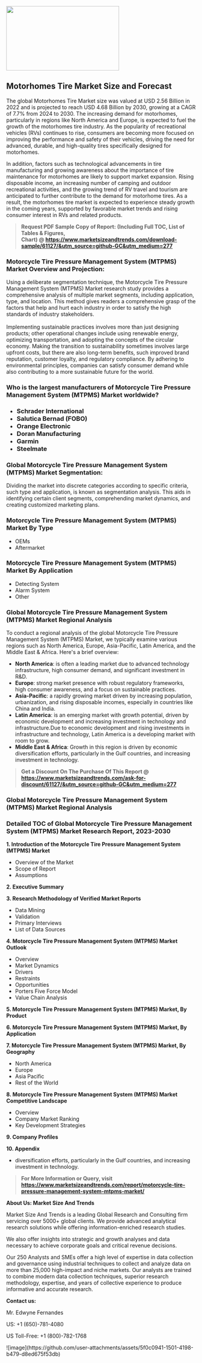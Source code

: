 <p><img class="alignnone size-medium wp-image-20088" src="https://ffe5etoiles.com/wp-content/uploads/2024/12/MST1-300x171.png" alt="" width="300" height="171" /></p><h2>Motorhomes Tire Market Size and Forecast</h2><p>The global Motorhomes Tire Market size was valued at USD 2.56 Billion in 2022 and is projected to reach USD 4.68 Billion by 2030, growing at a CAGR of 7.7% from 2024 to 2030. The increasing demand for motorhomes, particularly in regions like North America and Europe, is expected to fuel the growth of the motorhomes tire industry. As the popularity of recreational vehicles (RVs) continues to rise, consumers are becoming more focused on improving the performance and safety of their vehicles, driving the need for advanced, durable, and high-quality tires specifically designed for motorhomes.</p><p>In addition, factors such as technological advancements in tire manufacturing and growing awareness about the importance of tire maintenance for motorhomes are likely to support market expansion. Rising disposable income, an increasing number of camping and outdoor recreational activities, and the growing trend of RV travel and tourism are anticipated to further contribute to the demand for motorhome tires. As a result, the motorhomes tire market is expected to experience steady growth in the coming years, supported by favorable market trends and rising consumer interest in RVs and related products.</p></p><blockquote id="" class=""><strong>Request PDF Sample Copy of Report: (Including Full TOC, List of Tables &amp; Figures, Chart)&nbsp;@&nbsp;<strong><a href="https://www.marketsizeandtrends.com/download-sample/61127/&utm_source=github-GC&utm_medium=277" target="_blank">https://www.marketsizeandtrends.com/download-sample/61127/&utm_source=github-GC&utm_medium=277</a></strong></strong></blockquote><h3 id="" class="">Motorcycle Tire Pressure Management System (MTPMS) Market&nbsp;Overview and Projection:</h3><p id="" class="">Using a deliberate segmentation technique, the Motorcycle Tire Pressure Management System (MTPMS) Market research study provides a comprehensive analysis of multiple market segments, including application, type, and location. This method gives readers a comprehensive grasp of the factors that help and hurt each industry in order to satisfy the high standards of industry stakeholders. <br /> <br />Implementing sustainable practices involves more than just designing products; other operational changes include using renewable energy, optimizing transportation, and adopting the concepts of the circular economy. Making the transition to sustainability sometimes involves large upfront costs, but there are also long-term benefits, such improved brand reputation, customer loyalty, and regulatory compliance. By adhering to environmental principles, companies can satisfy consumer demand while also contributing to a more sustainable future for the world.</p><h3 id="" class="">Who is the largest manufacturers of&nbsp;Motorcycle Tire Pressure Management System (MTPMS) Market worldwide?</h3><h3 class=""><p><ul><li>Schrader International </li><li> Salutica Bernad (FOBO) </li><li> Orange Electronic </li><li> Doran Manufacturing </li><li> Garmin </li><li> Steelmate</li></ul></p></h3><h3 id="" class="">Global&nbsp;Motorcycle Tire Pressure Management System (MTPMS) Market Segmentation:</h3><p id="" class="">Dividing the market into discrete categories according to specific criteria, such type and application, is known as segmentation analysis. This aids in identifying certain client segments, comprehending market dynamics, and creating customized marketing plans.</p><h3 id="" class="">Motorcycle Tire Pressure Management System (MTPMS) Market&nbsp;By Type</h3><p><p><ul><li>OEMs </li><li> Aftermarket</p></li></ul></p></p><h3 id="" class="">Motorcycle Tire Pressure Management System (MTPMS) Market&nbsp;By Application</h3><p class=""><p><ul><li>Detecting System </li><li> Alarm System </li><li> Other</li></ul></p></p><h3 id="" class="">Global Motorcycle Tire Pressure Management System (MTPMS) Market Regional Analysis</h3><p id="" class="">To conduct a regional analysis of the global Motorcycle Tire Pressure Management System (MTPMS) Market, we typically examine various regions such as North America, Europe, Asia-Pacific, Latin America, and the Middle East &amp; Africa. Here's a brief overview:</p><ul><li><strong>North America</strong>: is often a leading market due to advanced technology infrastructure, high consumer demand, and significant investment in R&amp;D.</li><li><strong>Europe</strong>: strong market presence with robust regulatory frameworks, high consumer awareness, and a focus on sustainable practices.</li><li><strong>Asia-Pacific</strong>: a rapidly growing market driven by increasing population, urbanization, and rising disposable incomes, especially in countries like China and India.</li><li><strong>Latin America</strong>: is an emerging market with growth potential, driven by economic development and increasing investment in technology and infrastructure.Due to economic development and rising investments in infrastructure and technology, Latin America is a developing market with room to grow.</li><li><strong>Middle East &amp; Africa</strong>: Growth in this region is driven by economic diversification efforts, particularly in the Gulf countries, and increasing investment in technology.</li></ul><blockquote id="" class=""><strong>Get a Discount On The Purchase Of This Report @ <strong><a href="https://www.marketsizeandtrends.com/ask-for-discount/61127/&utm_source=github-GC&utm_medium=277" target="_blank">https://www.marketsizeandtrends.com/ask-for-discount/61127/&utm_source=github-GC&utm_medium=277</a></strong></strong></blockquote><h3 id="" class="">Global Motorcycle Tire Pressure Management System (MTPMS) Market Regional Analysis</h3><h3 id="" class="">Detailed TOC of Global Motorcycle Tire Pressure Management System (MTPMS) Market Research Report, 2023-2030</h3><p id="" class=""><strong>1. Introduction of the Motorcycle Tire Pressure Management System (MTPMS) Market</strong></p><ul><li>Overview of the Market</li><li>Scope of Report</li><li>Assumptions</li></ul><p id="" class=""><strong>2. Executive Summary</strong></p><p id="" class=""><strong>3. Research Methodology of Verified Market Reports</strong></p><ul><li>Data Mining</li><li>Validation</li><li>Primary Interviews</li><li>List of Data Sources</li></ul><p id="" class=""><strong>4. Motorcycle Tire Pressure Management System (MTPMS) Market Outlook</strong></p><ul><li>Overview</li><li>Market Dynamics</li><li>Drivers</li><li>Restraints</li><li>Opportunities</li><li>Porters Five Force Model</li><li>Value Chain Analysis</li></ul><p id="" class=""><strong>5. Motorcycle Tire Pressure Management System (MTPMS) Market, By Product</strong></p><p id="" class=""><strong>6. Motorcycle Tire Pressure Management System (MTPMS) Market, By Application</strong></p><p id="" class=""><strong>7. Motorcycle Tire Pressure Management System (MTPMS) Market, By Geography</strong></p><ul><li>North America</li><li>Europe</li><li>Asia Pacific</li><li>Rest of the World</li></ul><p id="" class=""><strong>8. Motorcycle Tire Pressure Management System (MTPMS) Market Competitive Landscape</strong></p><ul><li>Overview</li><li>Company Market Ranking</li><li>Key Development Strategies</li></ul><p id="" class=""><strong>9. Company Profiles</strong></p><p id="" class=""><strong>10. Appendix</strong></p><ul><li>diversification efforts, particularly in the Gulf countries, and increasing investment in technology.</li></ul><blockquote id="" class=""><strong>For More Information or Query, visit <strong><strong><a href="https://www.marketsizeandtrends.com/report/motorcycle-tire-pressure-management-system-mtpms-market/" target="_blank">https://www.marketsizeandtrends.com/report/motorcycle-tire-pressure-management-system-mtpms-market/</a></strong></strong></strong></blockquote><p id="" class=""><strong>About Us: Market Size And Trends</strong></p><p id="" class="">Market Size And Trends is a leading Global Research and Consulting firm servicing over 5000+ global clients. We provide advanced analytical research solutions while offering information-enriched research studies.</p><p id="" class="">We also offer insights into strategic and growth analyses and data necessary to achieve corporate goals and critical revenue decisions.</p><p id="" class="">Our 250 Analysts and SMEs offer a high level of expertise in data collection and governance using industrial techniques to collect and analyze data on more than 25,000 high-impact and niche markets. Our analysts are trained to combine modern data collection techniques, superior research methodology, expertise, and years of collective experience to produce informative and accurate research.</p><p id="" class=""><strong>Contact us:</strong></p><p id="" class="">Mr. Edwyne Fernandes</p><p id="" class="">US: +1 (650)-781-4080</p><p id="" class="">US Toll-Free: +1 (800)-782-1768</p>
![image](https://github.com/user-attachments/assets/5f0c0941-1501-4198-b479-d8ed675f53db)
